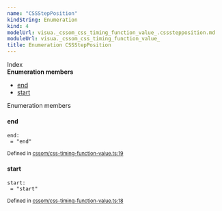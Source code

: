 ```yaml
---
name: "CSSStepPosition"
kindString: Enumeration
kind: 4
modelUrl: visua._cssom_css_timing_function_value_.cssstepposition.md
moduleUrl: visua._cssom_css_timing_function_value_
title: Enumeration CSSStepPosition
---
```








<section >
<div class="lead pb-2">Index</div>
<section class="tsd-panel tsd-index-panel">
<div class="tsd-index-content">
<section class="tsd-index-section ">
<strong>Enumeration members</strong>
<ul>
<li class=""><a href=".visua._cssom_css_timing_function_value_.cssstepposition/#end" class="tsd-kind-icon">end</a></li>
<li class=""><a href=".visua._cssom_css_timing_function_value_.cssstepposition/#start" class="tsd-kind-icon">start</a></li>
</ul>
</section>
</div>
</section>
</section>
<section>
<div class="lead">Enumeration members</div>
<section class="pb-4 pt-2 ">
<div class="d-flex flex-row">

<h4 id="end">end</h4>
</div>

<code class="tsd-signature tsd-kind-icon">end<span class="tsd-signature-symbol">:</span> <span class="tsd-signature-symbol"> =&nbsp;&quot;end&quot;</span></code>

<aside class="tsd-sources pb-2">
<div class="d-flex flex-column">
<small class="text-muted">Defined in <a href="https://github.com/umbopepato/visua/blob/dbefde1/src/cssom/css-timing-function-value.ts#L19">cssom/css-timing-function-value.ts:19</a></small>
</div>
</aside>




</section>
<section class="pb-4 pt-2 ">
<div class="d-flex flex-row">

<h4 id="start">start</h4>
</div>

<code class="tsd-signature tsd-kind-icon">start<span class="tsd-signature-symbol">:</span> <span class="tsd-signature-symbol"> =&nbsp;&quot;start&quot;</span></code>

<aside class="tsd-sources pb-2">
<div class="d-flex flex-column">
<small class="text-muted">Defined in <a href="https://github.com/umbopepato/visua/blob/dbefde1/src/cssom/css-timing-function-value.ts#L18">cssom/css-timing-function-value.ts:18</a></small>
</div>
</aside>




</section>
</section>
